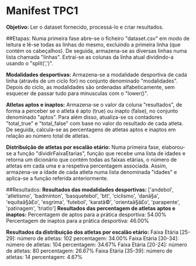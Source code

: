 # Manifest TPC1


**Objetivo:** Ler o dataset fornecido, processá-lo e criar resultados.

##Etapas: 
Numa primeira fase abre-se o ficheiro "dataset.csv" em modo de leitura e lê-se todas as linhas do mesmo, excluindo a primeira linha (que contém os cabeçalhos). De seguida, armazena-se as diversas linhas numa lista chamada "linhas".
Extrai-se as colunas da linha atual dividindo-a usando o "split(',')".

**Modalidades desportivas:**
Armazena-se a modalidade desportiva de cada linha (atravês de um ciclo for) no conjunto denominado "modalidades". Depois do ciclo, as modalidades são ordenadas alfabeticamente, sem esquecer de passar tudo para minusculas com o "lower()".

**Atletas aptos e inaptos:**
Armazena-se o valor da coluna "resultados", de forma a perceber se o atleta é apto (true) ou inapto (false), no conjunto denominado "aptos". Para além disso, atualiza-se os contadores "total_true" e "total_false" com base no valor do resultado de cada atleta. De seguida, calcula-se as percentagens de atletas aptos e inaptos em relação ao número total de atletas.

**Distribuição de atletas por escalão etário:**
Numa primeira fase, elaborou-se a função "dividirFaixaEtarias", função que recebe uma lista de idades e retorna um dicionário que contém todas as faixas etárias, o número de atletas em cada uma e a respetiva percentagem associada.
Assim, armazena-se a idade de cada atleta numa lista denominada "idades" e aplica-se a função referida anteriormente. 



##Resultados:
**Resultados das modalidades desportivas:**
                ['andebol', 'atletismo', 'badminton', 'basquetebol', 'btt', 'ciclismo', 'danã§a', 'equitaã§ã£o', 'esgrima', 'futebol', 'karatã©', 'orientaã§ã£o', 'parapente', 'patinagem', 'triatlo']
**Resultados das percentagem de atletas aptos e inaptos:**
                Percentagem de aptos para a prática desportiva: 54.00%
                Percentagem de inaptos para a prática desportiva: 46.00%

**Resultados da distribuição dos atletas por escalão etário:**
                Faixa Etária [25-29]: número de atletas: 102 percentagem: 34.00%
                Faixa Etária [30-34]: número de atletas: 104 percentagem: 34.67%
                Faixa Etária [20-24]: número de atletas: 80 percentagem: 26.67%
                Faixa Etária [35-39]: número de atletas: 14 percentagem: 4.67%